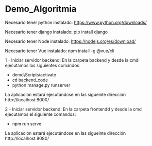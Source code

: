 # Demo_Algoritmia

Necesario tener python instalado: https://www.python.org/downloads/

Necesario tener django instalado: pip install django

Necesario tener Node instalado: https://nodejs.org/es/download/

Necesario tener Vue instalado: npm install -g @vue/cli

1 - Iniciar servidor backend:
 En la carpeta backend y desde la cmd ejecutamos los siguientes comandos:
  - demo\Scripts\activate
  - cd backend_code
  - python manage.py runserver

 La aplicación estará ejecutándose en las sigueinte dirección http://localhost:8000/
  
2 - Iniciar servidor backend:
 En la carpeta frontendd y desde la cmd ejecutamos el siguiente comandos:
  - npm run serve
 
 La aplicación estará ejecutándose en las sigueinte dirección http://localhost:8080/
